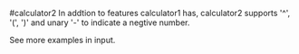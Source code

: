 #calculator2
In addtion to features calculator1 has, calculator2 supports '^', '(', ')' and unary '-' to indicate a negtive number.

See more examples in input.
